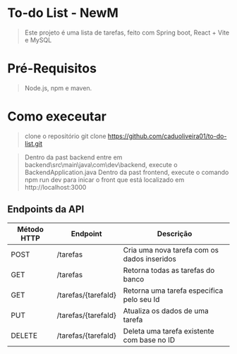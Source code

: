 # To-do List - NewM
>Este projeto é uma lista de tarefas, feito com Spring boot, React + Vite e MySQL

# Pré-Requisitos
>Node.js, npm e maven.

# Como execeutar
>clone o repositório
git clone https://github.com/caduoliveira01/to-do-list.git

>Dentro da past backend entre em backend\src\main\java\com\dev\backend, execute o BackendApplication.java
>Dentro da past frontend, execute o comando npm run dev para inicar o front que está localizado em http://localhost:3000

## Endpoints da API

| Método HTTP | Endpoint          | Descrição                                           |
|-------------|-------------------|-----------------------------------------------------|
| POST        | /tarefas          | Cria uma nova tarefa com os dados inseridos |
| GET         | /tarefas          | Retorna todas as tarefas do banco                |
| GET         | /tarefas/{tarefaId} | Retorna uma tarefa especifica pelo seu Id     |
| PUT         | /tarefas/{tarefaId} | Atualiza os dados de uma tarefa  |
| DELETE      | /tarefas/{tarefaId} | Deleta uma tarefa existente com base no ID           |
